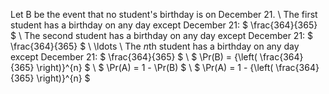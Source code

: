 Let B be the event that no student's birthday is on December 21. \\
The first student has a birthday on any day except December 21: $ \frac{364}{365} $ \\
The second student has a birthday on any day except December 21: $ \frac{364}{365} $ \\
\ldots \\
The $n$th student has a birthday on any day except December 21: $ \frac{364}{365} $ \\
$ \Pr(B) = {\left( \frac{364}{365} \right)}^{n} $ \\
$ \Pr(A) = 1 - \Pr(B) $ \\
$ \Pr(A) = 1 - {\left( \frac{364}{365} \right)}^{n} $
